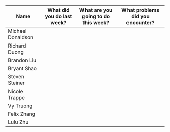 |  Name  | What did you do last week? | What are you going to do this week? | What problems did you encounter?  |
|--------|--------|--------|--------|
| Michael Donaldson |  |  |  |
| Richard Duong |  |  |  |
| Brandon Liu |  |  |  |
| Bryant Shao |  |  |  |
| Steven Steiner |  |  |  |
| Nicole Trappe |  |  |  |
| Vy Truong |  |  |  |
| Felix Zhang |  |  |  |
| Lulu Zhu |  |  |  |
